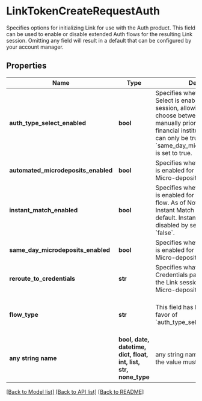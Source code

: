 # LinkTokenCreateRequestAuth

Specifies options for initializing Link for use with the Auth product. This field can be used to enable or disable extended Auth flows for the resulting Link session. Omitting any field will result in a default that can be configured by your account manager.

## Properties
Name | Type | Description | Notes
------------ | ------------- | ------------- | -------------
**auth_type_select_enabled** | **bool** | Specifies whether Auth Type Select is enabled for the Link session, allowing the end user to choose between linking instantly or manually prior to selecting their financial institution. Note that this can only be true if &#x60;same_day_microdeposits_enabled&#x60; is set to true. | [optional]  if omitted the server will use the default value of False
**automated_microdeposits_enabled** | **bool** | Specifies whether the Link session is enabled for the Automated Micro-deposits flow. | [optional] 
**instant_match_enabled** | **bool** | Specifies whether the Link session is enabled for the Instant Match flow. As of November 2022, Instant Match will be enabled by default. Instant Match can be disabled by setting this field to &#x60;false&#x60;. | [optional] 
**same_day_microdeposits_enabled** | **bool** | Specifies whether the Link session is enabled for the Same Day Micro-deposits flow. | [optional] 
**reroute_to_credentials** | **str** | Specifies what type of Reroute to Credentials pane should be used in the Link session for the Same Day Micro-deposits flow. | [optional] 
**flow_type** | **str** | This field has been deprecated in favor of &#x60;auth_type_select_enabled&#x60;. | [optional]  if omitted the server will use the default value of "FLEXIBLE_AUTH"
**any string name** | **bool, date, datetime, dict, float, int, list, str, none_type** | any string name can be used but the value must be the correct type | [optional]

[[Back to Model list]](../README.md#documentation-for-models) [[Back to API list]](../README.md#documentation-for-api-endpoints) [[Back to README]](../README.md)


